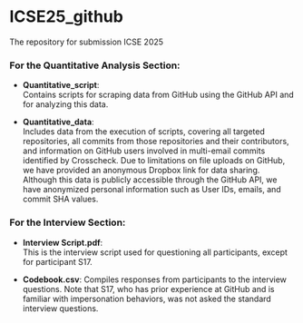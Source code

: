 # ICSE25_github
The repository for submission ICSE 2025 

### For the Quantitative Analysis Section:
- **Quantitative_script**:  
  Contains scripts for scraping data from GitHub using the GitHub API and for analyzing this data.
  
- **Quantitative_data**:  
  Includes data from the execution of scripts, covering all targeted repositories, all commits from those repositories and their contributors, and information on GitHub users involved in multi-email commits identified by Crosscheck. Due to limitations on file uploads on GitHub, we have provided an anonymous Dropbox link for data sharing. Although this data is publicly accessible through the GitHub API, we have anonymized personal information such as User IDs, emails, and commit SHA values.

### For the Interview Section:
- **Interview Script.pdf**:  
  This is the interview script used for questioning all participants, except for participant S17.
  
- **Codebook.csv**:
  Compiles responses from participants to the interview questions. Note that S17, who has prior experience at GitHub and is familiar with impersonation behaviors, was not asked the standard interview questions.

